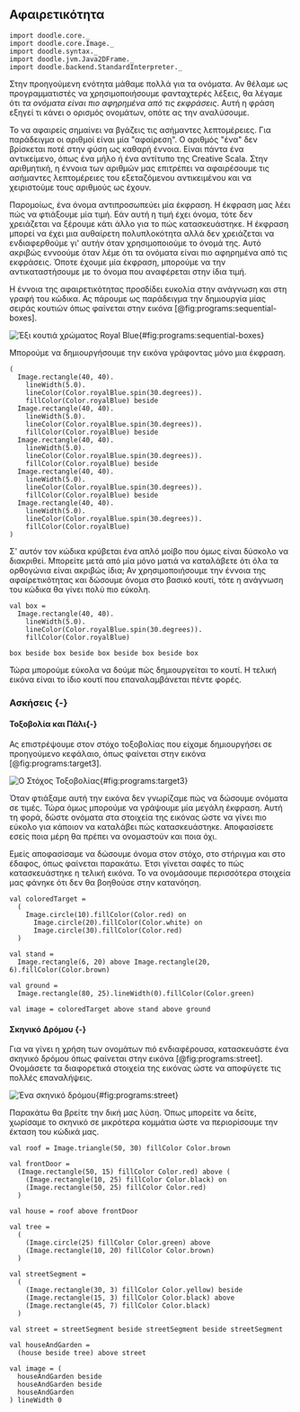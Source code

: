 ## Αφαιρετικότητα

```tut:invisible
import doodle.core._
import doodle.core.Image._
import doodle.syntax._
import doodle.jvm.Java2DFrame._
import doodle.backend.StandardInterpreter._
```

Στην προηγούμενη ενότητα μάθαμε πολλά για τα ονόματα.
Αν θέλαμε ως προγραμματιστές να χρησιμοποιήσουμε φανταχτερές λέξεις, θα λέγαμε ότι *τα ονόματα είναι πιο αφηρημένα από τις εκφράσεις*.
Αυτή η φράση εξηγεί τι κάνει ο ορισμός ονομάτων, οπότε ας την αναλύσουμε.

Το να αφαιρείς σημαίνει να βγάζεις τις ασήμαντες λεπτομέρειες.
Για παράδειγμα οι αριθμοί είναι μία "αφαίρεση".
Ο αριθμός "ένα" δεν βρίσκεται ποτέ στην φύση ως καθαρή έννοια.
Είναι πάντα ένα αντικείμενο, όπως ένα μήλο ή ένα αντίτυπο της Creative Scala.
Στην αριθμητική, η έννοια των αριθμών μας επιτρέπει να αφαιρέσουμε τις ασήμαντες λεπτομέρειες του εξεταζόμενου αντικειμένου και να χειριστούμε τους αριθμούς ως έχουν.

Παρομοίως, ένα όνομα αντιπροσωπεύει μία έκφραση.
Η έκφραση μας λέει πώς να φτιάξουμε μία τιμή.
Εάν αυτή η τιμή έχει όνομα, τότε δεν χρειάζεται να ξέρουμε κάτι άλλο για το πώς κατασκευάστηκε.
Η έκφραση μπορεί να έχει μια αυθαίρετη πολυπλοκότητα αλλά δεν χρειάζεται να ενδιαφερθούμε γι' αυτήν όταν χρησιμοποιούμε το όνομά της.
Αυτό ακριβώς εννοούμε όταν λέμε ότι τα ονόματα είναι πιο αφηρημένα από τις εκφράσεις.
Όποτε έχουμε μία έκφραση, μπορούμε να την αντικαταστήσουμε με το όνομα που αναφέρεται στην ίδια τιμή.

Η έννοια της αφαιρετικότητας προσδίδει ευκολία στην ανάγνωση και στη γραφή του κώδικα.
Ας πάρουμε ως παράδειγμα την δημιουργία μίας σειράς κουτιών όπως φαίνεται στην εικόνα [@fig:programs:sequential-boxes].

![Έξι κουτιά χρώματος Royal Blue](./src/pages/programs/sequential-boxes.pdf+svg){#fig:programs:sequential-boxes}

Μπορούμε να δημιουργήσουμε την εικόνα γράφοντας μόνο μια έκφραση.

```tut:silent:book
(
  Image.rectangle(40, 40).
    lineWidth(5.0).
    lineColor(Color.royalBlue.spin(30.degrees)).
    fillColor(Color.royalBlue) beside
  Image.rectangle(40, 40).
    lineWidth(5.0).
    lineColor(Color.royalBlue.spin(30.degrees)).
    fillColor(Color.royalBlue) beside
  Image.rectangle(40, 40).
    lineWidth(5.0).
    lineColor(Color.royalBlue.spin(30.degrees)).
    fillColor(Color.royalBlue) beside
  Image.rectangle(40, 40).
    lineWidth(5.0).
    lineColor(Color.royalBlue.spin(30.degrees)).
    fillColor(Color.royalBlue) beside
  Image.rectangle(40, 40).
    lineWidth(5.0).
    lineColor(Color.royalBlue.spin(30.degrees)).
    fillColor(Color.royalBlue)
)
```

Σ' αυτόν τον κώδικα κρύβεται ένα απλό μοίβο που όμως είναι δύσκολο να διακριθεί.
Μπορείτε μετά από μία μόνο ματιά να καταλάβετε ότι όλα τα ορθογώνια είναι ακριβώς ίδια;
Αν χρησιμοποιήσουμε την έννοια της αφαίρετικότητας και δώσουμε όνομα στο βασικό κουτί, τότε η ανάγνωση του κώδικα θα γίνει πολύ πιο εύκολη.

```tut:silent:book
val box =
  Image.rectangle(40, 40).
    lineWidth(5.0).
    lineColor(Color.royalBlue.spin(30.degrees)).
    fillColor(Color.royalBlue) 

box beside box beside box beside box beside box
```

Τώρα μπορούμε εύκολα να δούμε πώς δημιουργείται το κουτί. Η τελική εικόνα είναι το ίδιο κουτί που επαναλαμβάνεται πέντε φορές.


### Ασκήσεις {-}

#### Τοξοβολία και Πάλι{-}

Ας επιστρέψουμε στον στόχο τοξοβολίας που είχαμε δημιουργήσει σε προηγούμενο κεφάλαιο, όπως φαίνεται στην εικόνα [@fig:programs:target3].

![Ο Στόχος Τοξοβολίας](./src/pages/programs/target3.pdf+svg){#fig:programs:target3}

Όταν φτιάξαμε αυτή την εικόνα δεν γνωρίζαμε πώς να δώσουμε ονόματα σε τιμές. Τώρα όμως μπορούμε να γράψουμε μία μεγάλη έκφραση.
Αυτή τη φορά, δώστε ονόματα στα στοιχεία της εικόνας ώστε να γίνει πιο εύκολο για κάποιον να καταλάβει πώς κατασκευάστηκε.
Αποφασίσετε εσείς ποια μέρη θα πρέπει να ονομαστούν και ποια όχι.

<div class="solution">
Εμείς αποφασίσαμε να δώσουμε όνομα στον στόχο, στο στήριγμα και στο έδαφος, όπως φαίνεται παρακάτω.
Έτσι γίνεται σαφές το πώς κατασκευάστηκε η τελική εικόνα.
Το να ονομάσουμε περισσότερα στοιχεία μας φάνηκε ότι δεν θα βοηθούσε στην κατανόηση.

```tut:silent:book
val coloredTarget =
  (
    Image.circle(10).fillColor(Color.red) on
      Image.circle(20).fillColor(Color.white) on
      Image.circle(30).fillColor(Color.red)
  )

val stand =
  Image.rectangle(6, 20) above Image.rectangle(20, 6).fillColor(Color.brown)

val ground =
  Image.rectangle(80, 25).lineWidth(0).fillColor(Color.green)

val image = coloredTarget above stand above ground
```
</div>


#### Σκηνικό Δρόμου {-}

Για να γίνει η χρήση των ονομάτων πιό ενδιαφέρουσα, κατασκευάστε ένα σκηνικό δρόμου όπως φαίνεται στην εικόνα [@fig:programs:street].
Ονομάσετε τα διαφορετικά στοιχεία της εικόνας ώστε να αποφύγετε τις πολλές επαναλήψεις.

![Ένα σκηνικό δρόμου](./src/pages/programs/street.pdf+svg){#fig:programs:street}

<div class="solution">
Παρακάτω θα βρείτε την δική μας λύση.
Όπως μπορείτε να δείτε, χωρίσαμε το σκηνικό σε μικρότερα κομμάτια ώστε να περιορίσουμε την έκταση του κώδικά μας.

```tut:silent:book
val roof = Image.triangle(50, 30) fillColor Color.brown

val frontDoor =
  (Image.rectangle(50, 15) fillColor Color.red) above (
    (Image.rectangle(10, 25) fillColor Color.black) on
    (Image.rectangle(50, 25) fillColor Color.red)
  )

val house = roof above frontDoor

val tree =
  (
    (Image.circle(25) fillColor Color.green) above
    (Image.rectangle(10, 20) fillColor Color.brown)
  )

val streetSegment =
  (
    (Image.rectangle(30, 3) fillColor Color.yellow) beside
    (Image.rectangle(15, 3) fillColor Color.black) above
    (Image.rectangle(45, 7) fillColor Color.black)
  )

val street = streetSegment beside streetSegment beside streetSegment

val houseAndGarden =
  (house beside tree) above street

val image = (
  houseAndGarden beside
  houseAndGarden beside
  houseAndGarden
) lineWidth 0
```
</div>
